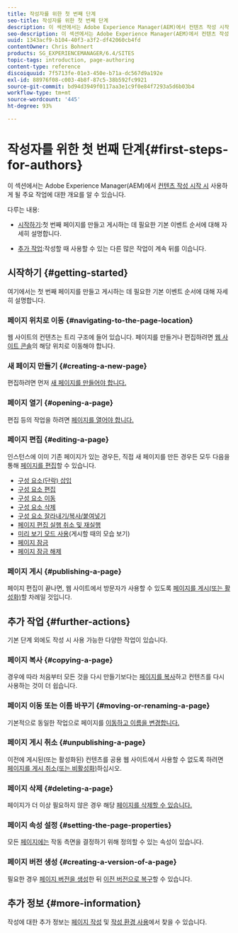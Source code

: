 ```yaml
---
title: 작성자를 위한 첫 번째 단계
seo-title: 작성자를 위한 첫 번째 단계
description: 이 섹션에서는 Adobe Experience Manager(AEM)에서 컨텐츠 작성 시작 시 사용하게 될 주요 작업에 대한 개요를 알 수 있습니다.
seo-description: 이 섹션에서는 Adobe Experience Manager(AEM)에서 컨텐츠 작성 시작 시 사용하게 될 주요 작업에 대한 개요를 알 수 있습니다.
uuid: 1343acf9-b104-40f3-a3f2-df42060cb4fd
contentOwner: Chris Bohnert
products: SG_EXPERIENCEMANAGER/6.4/SITES
topic-tags: introduction, page-authoring
content-type: reference
discoiquuid: 7f5713fe-01e3-450e-b71a-dc567d9a192e
exl-id: 88976f08-c003-4b8f-87c5-38b592fc9921
source-git-commit: bd94d3949f0117aa3e1c9f0e84f7293a5d6b03b4
workflow-type: tm+mt
source-wordcount: '445'
ht-degree: 93%

---
```


# 작성자를 위한 첫 번째 단계{#first-steps-for-authors}

이 섹션에서는 Adobe Experience Manager(AEM)에서 [컨텐츠 작성 시작 시](/help/sites-authoring/author.md#concept-of-authoring-and-publishing) 사용하게 될 주요 작업에 대한 개요를 알 수 있습니다.

다루는 내용:

* [시작하기](#getting-started):첫 번째 페이지를 만들고 게시하는 데 필요한 기본 이벤트 순서에 대해 자세히 설명합니다.

* [추가 작업](#further-actions):작성할 때 사용할 수 있는 다른 많은 작업이 계속 뒤를 이습니다.

## 시작하기 {#getting-started}

여기에서는 첫 번째 페이지를 만들고 게시하는 데 필요한 기본 이벤트 순서에 대해 자세히 설명합니다.

### 페이지 위치로 이동 {#navigating-to-the-page-location}

웹 사이트의 컨텐츠는 트리 구조에 들어 있습니다. 페이지를 만들거나 편집하려면 [웹 사이트 콘솔](/help/sites-classic-ui-authoring/author-env-basic-handling.md#navigating-with-the-websites-console)의 해당 위치로 이동해야 합니다.

### 새 페이지 만들기 {#creating-a-new-page}

편집하려면 먼저 [새 페이지를 만들어야 합니다.](/help/sites-classic-ui-authoring/classic-page-author-manage-pages.md#creating-a-new-page)

### 페이지 열기 {#opening-a-page}

편집 등의 작업을 하려면 [페이지를 열어야 합니다.](/help/sites-classic-ui-authoring/classic-page-author-manage-pages.md#opening-a-page-for-editing)

### 페이지 편집  {#editing-a-page}

인스턴스에 이미 기존 페이지가 있는 경우든, 직접 새 페이지를 만든 경우든 모두 다음을 통해 [페이지를 편집](/help/sites-classic-ui-authoring/classic-page-author-edit-content.md)할 수 있습니다.

* [구성 요소(단락) 삽입](/help/sites-classic-ui-authoring/classic-page-author-edit-content.md#inserting-a-component)
* [구성 요소 편집](/help/sites-classic-ui-authoring/classic-page-author-edit-content.md#editing-a-component-content-and-properties)
* [구성 요소 이동](/help/sites-classic-ui-authoring/classic-page-author-edit-content.md#moving-a-component)
* [구성 요소 삭제](/help/sites-classic-ui-authoring/classic-page-author-edit-content.md#deleting-a-component)
* [구성 요소 잘라내기/복사/붙여넣기](/help/sites-classic-ui-authoring/classic-page-author-edit-content.md#cut-copy-paste-a-component)
* [페이지 편집 실행 취소 및 재실행](/help/sites-classic-ui-authoring/classic-page-author-edit-content.md#undoing-and-redoing-page-edits)
* [미리 보기 모드 사용](/help/sites-classic-ui-authoring/classic-page-author-edit-content.md#previewing-pages)(게시할 때의 모습 보기)
* [페이지 잠금](/help/sites-classic-ui-authoring/classic-page-author-edit-content.md#locking-a-page)
* [페이지 잠금 해제](/help/sites-classic-ui-authoring/classic-page-author-edit-content.md#unlocking-a-page)

### 페이지 게시 {#publishing-a-page}

페이지 편집이 끝나면, 웹 사이트에서 방문자가 사용할 수 있도록 [페이지를 게시(또는 활성화)](/help/sites-classic-ui-authoring/classic-page-author-publish-pages.md#main-pars-title-10)할 차례일 것입니다.

## 추가 작업  {#further-actions}

기본 단계 외에도 작성 시 사용 가능한 다양한 작업이 있습니다.

### 페이지 복사 {#copying-a-page}

경우에 따라 처음부터 모든 것을 다시 만들기보다는 [페이지를 복사](/help/sites-classic-ui-authoring/classic-page-author-manage-pages.md#copying-and-pasting-a-page)하고 컨텐츠를 다시 사용하는 것이 더 쉽습니다.

### 페이지 이동 또는 이름 바꾸기 {#moving-or-renaming-a-page}

기본적으로 동일한 작업으로 페이지를 [이동하고 이름을 변경합니다.](/help/sites-classic-ui-authoring/classic-page-author-manage-pages.md#moving-or-renaming-page)

### 페이지 게시 취소  {#unpublishing-a-page}

이전에 게시된(또는 활성화된) 컨텐츠를 공용 웹 사이트에서 사용할 수 없도록 하려면 [페이지를 게시 취소(또는 비활성화)](/help/sites-classic-ui-authoring/classic-page-author-publish-pages.md#unpublishing-a-page)하십시오.

### 페이지 삭제 {#deleting-a-page}

페이지가 더 이상 필요하지 않은 경우 해당 [페이지를 삭제할 수 있습니다.](/help/sites-classic-ui-authoring/classic-page-author-manage-pages.md#deleting-a-page)

### 페이지 속성 설정  {#setting-the-page-properties}

모든 [페이지에는](/help/sites-classic-ui-authoring/classic-page-author-edit-page-properties.md) 작동 측면을 결정하기 위해 정의할 수 있는 속성이 있습니다.

### 페이지 버전 생성  {#creating-a-version-of-a-page}

필요한 경우 [페이지 버전을 생성](/help/sites-classic-ui-authoring/classic-page-author-work-with-versions.md#creating-a-new-version)한 뒤 [이전 버전으로 복구](/help/sites-classic-ui-authoring/classic-page-author-work-with-versions.md#restoring-a-page-version-from-sidekick)할 수 있습니다.

## 추가 정보  {#more-information}

작성에 대한 추가 정보는 [페이지 작성](/help/sites-classic-ui-authoring/classic-page-author.md) 및 [작성 환경 사용](/help/sites-classic-ui-authoring/author-env.md)에서 찾을 수 있습니다.
